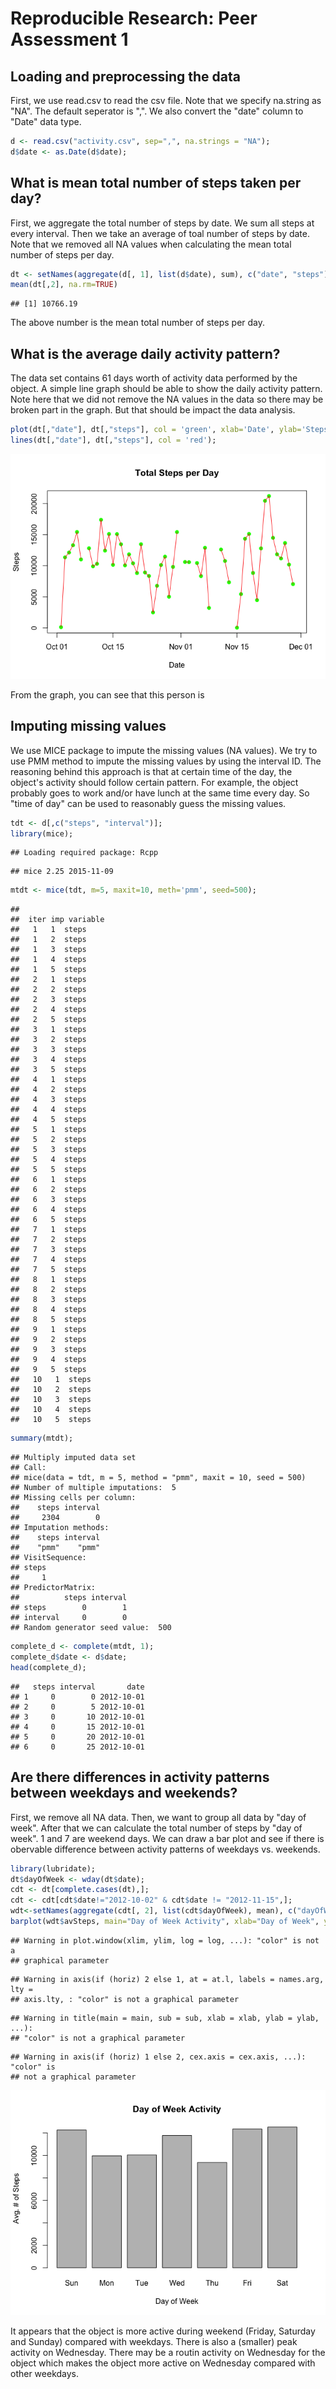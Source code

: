 # Reproducible Research: Peer Assessment 1

## Loading and preprocessing the data

First, we use read.csv to read the csv file. Note that we specify na.string as "NA". The default seperator is ",". We also convert the "date" column to "Date" data type.


```r
d <- read.csv("activity.csv", sep=",", na.strings = "NA");
d$date <- as.Date(d$date);
```

## What is mean total number of steps taken per day?

First, we aggregate the total number of steps by date. We sum all steps at every interval. Then we take an average of toal number of steps by date. Note that we removed all NA values when calculating the mean total number of steps per day.


```r
dt <- setNames(aggregate(d[, 1], list(d$date), sum), c("date", "steps"));
mean(dt[,2], na.rm=TRUE)
```

```
## [1] 10766.19
```

The above number is the mean total number of steps per day.

## What is the average daily activity pattern?

The data set contains 61 days worth of activity data performed by the object. A simple line graph should be able to show the daily activity pattern. Note here that we did not remove the NA values in the data so there may be broken part in the graph. But that should be impact the data analysis.


```r
plot(dt[,"date"], dt[,"steps"], col = 'green', xlab='Date', ylab='Steps', main='Total Steps per Day', pch=19);
lines(dt[,"date"], dt[,"steps"], col = 'red');
```

![](PA1_template_files/figure-html/unnamed-chunk-3-1.png)

From the graph, you can see that this person is 

## Imputing missing values

We use MICE package to impute the missing values (NA values). We try to use PMM method to impute the missing values by using the interval ID. The reasoning behind this approach is that at certain time of the day, the object's activity should follow certain pattern. For example, the object probably goes to work and/or have lunch at the same time every day. So "time of day" can be used to reasonably guess the missing values.



```r
tdt <- d[,c("steps", "interval")];
library(mice);
```

```
## Loading required package: Rcpp
```

```
## mice 2.25 2015-11-09
```

```r
mtdt <- mice(tdt, m=5, maxit=10, meth='pmm', seed=500);
```

```
## 
##  iter imp variable
##   1   1  steps
##   1   2  steps
##   1   3  steps
##   1   4  steps
##   1   5  steps
##   2   1  steps
##   2   2  steps
##   2   3  steps
##   2   4  steps
##   2   5  steps
##   3   1  steps
##   3   2  steps
##   3   3  steps
##   3   4  steps
##   3   5  steps
##   4   1  steps
##   4   2  steps
##   4   3  steps
##   4   4  steps
##   4   5  steps
##   5   1  steps
##   5   2  steps
##   5   3  steps
##   5   4  steps
##   5   5  steps
##   6   1  steps
##   6   2  steps
##   6   3  steps
##   6   4  steps
##   6   5  steps
##   7   1  steps
##   7   2  steps
##   7   3  steps
##   7   4  steps
##   7   5  steps
##   8   1  steps
##   8   2  steps
##   8   3  steps
##   8   4  steps
##   8   5  steps
##   9   1  steps
##   9   2  steps
##   9   3  steps
##   9   4  steps
##   9   5  steps
##   10   1  steps
##   10   2  steps
##   10   3  steps
##   10   4  steps
##   10   5  steps
```

```r
summary(mtdt);
```

```
## Multiply imputed data set
## Call:
## mice(data = tdt, m = 5, method = "pmm", maxit = 10, seed = 500)
## Number of multiple imputations:  5
## Missing cells per column:
##    steps interval 
##     2304        0 
## Imputation methods:
##    steps interval 
##    "pmm"    "pmm" 
## VisitSequence:
## steps 
##     1 
## PredictorMatrix:
##          steps interval
## steps        0        1
## interval     0        0
## Random generator seed value:  500
```

```r
complete_d <- complete(mtdt, 1);
complete_d$date <- d$date;
head(complete_d);
```

```
##   steps interval       date
## 1     0        0 2012-10-01
## 2     0        5 2012-10-01
## 3     0       10 2012-10-01
## 4     0       15 2012-10-01
## 5     0       20 2012-10-01
## 6     0       25 2012-10-01
```


## Are there differences in activity patterns between weekdays and weekends?
First, we remove all NA data. Then, we want to group all data by "day of week". After that we can calculate the total number of steps by "day of week". 1 and 7 are weekend days. We can draw a bar plot and see if there is obervable difference between activity patterns of weekdays vs. weekends.  


```r
library(lubridate);
dt$dayOfWeek <- wday(dt$date);
cdt <- dt[complete.cases(dt),];
cdt <- cdt[cdt$date!="2012-10-02" & cdt$date != "2012-11-15",];
wdt<-setNames(aggregate(cdt[, 2], list(cdt$dayOfWeek), mean), c("dayOfWeek", "avSteps"));
barplot(wdt$avSteps, main="Day of Week Activity", xlab="Day of Week", ylab = "Avg. # of Steps", names.arg=c("Sun", "Mon", "Tue", "Wed", "Thu", "Fri", "Sat"), color="red");
```

```
## Warning in plot.window(xlim, ylim, log = log, ...): "color" is not a
## graphical parameter
```

```
## Warning in axis(if (horiz) 2 else 1, at = at.l, labels = names.arg, lty =
## axis.lty, : "color" is not a graphical parameter
```

```
## Warning in title(main = main, sub = sub, xlab = xlab, ylab = ylab, ...):
## "color" is not a graphical parameter
```

```
## Warning in axis(if (horiz) 1 else 2, cex.axis = cex.axis, ...): "color" is
## not a graphical parameter
```

![](PA1_template_files/figure-html/unnamed-chunk-5-1.png)

It appears that the object is more active during weekend (Friday, Saturday and Sunday) compared with weekdays. There is also a (smaller) peak activity on Wednesday. There may be a routin activity on Wednesday for the object which makes the object more active on Wednesday compared with other weekdays.   
